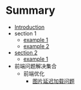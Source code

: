 # Summary

* [Introduction](README.md)
* section 1
   * [example 1](section1/example1.md)
   * [example 2](section1/example2.md)
* [section 2](section2/README.md)
   * [example 1](section2/example1.md)
* 前端问题解决集合
   * 前端优化
       * [图片延迟加载问题](tu_pian_yan_chi_jia_zai_wen_ti.md)

